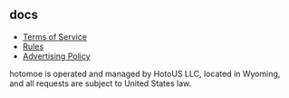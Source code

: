 ## docs
* [Terms of Service](./terms.md)
* [Rules](./rules.md)
* [Advertising Policy](./advertising-policy.md)

hotomoe is operated and managed by HotoUS LLC, located in Wyoming, and all requests are subject to United States law.

